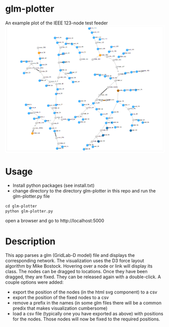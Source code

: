 # glm-plotter

An example plot of the IEEE 123-node test feeder
![Alt text](etc/ieee123_example.png?raw=true "IEEE 123 node example")

# Usage

- Install python packages (see install.txt)
- change directory to the directory glm-plotter in this repo and run the glm-plotter.py file
```
cd glm-plotter
python glm-plotter.py
```
open a browser and go to http://localhost:5000

# Description
This app parses a glm (GridLab-D model) file and displays the corresponding network. The visualization uses the D3 force layout algorithm by Mike Bostock.
Hovering over a node or link will display its class. The nodes can be dragged to locations. Once they have been dragged, they are fixed. They can be released again with a double-click.
A couple options were added:
- export the position of the nodes (in the html svg component) to a csv
- export the position of the fixed nodes to a csv
- remove a prefix in the names (in some glm files there will be a common predix that makes visualization cumbersome)
- load a csv file (typically one you have exported as above) with positions for the nodes. Those nodes will now be fixed to the required positions.